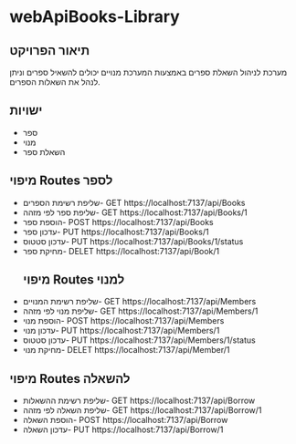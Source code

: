 # webApiBooks-Library


## תיאור הפרויקט
מערכת לניהול השאלת ספרים באמצעות המערכת מנויים יכולים להשאיל ספרים וניתן לנהל את השאלות הספרים.
## ישויות

 - ספר
 - מנוי
 - השאלת ספר
 ## מיפוי Routes לספר
 - שליפת רשימת הספרים- GET https://localhost:7137/api/Books
 - שליפת ספר לפי מזהה- GET https://localhost:7137/api/Books/1
 - הוספת ספר- POST https://localhost:7137/api/Books 
 - עדכון ספר- PUT   https://localhost:7137/api/Books/1
 - עדכון סטטוס- PUT   https://localhost:7137/api/Books/1/status
- מחיקת ספר- DELET  https://localhost:7137/api/Book/1
  ## מיפוי Routes למנוי
 - שליפת רשימת המנויים- GET https://localhost:7137/api/Members
 - שליפת מנוי לפי מזהה- GET https://localhost:7137/api/Members/1
 - הוספת מנוי- POST  https://localhost:7137/api/Members 
 - עדכון מנוי- PUT   https://localhost:7137/api/Members/1
 -  עדכון סטטוס- PUT   https://localhost:7137/api/Members/1/status
   - מחיקת מנוי- DELET  https://localhost:7137/api/Member/1
  ## מיפוי Routes להשאלה
 - שליפת רשימת ההשאלות- GET https://localhost:7137/api/Borrow
 - שליפת השאלה לפי מזהה- GET https://localhost:7137/api/Borrow/1
 - הוספת השאלה- POST  https://localhost:7137/api/Borrow 
 - עדכון השאלה- PUT   https://localhost:7137/api/Borrow/1
 
